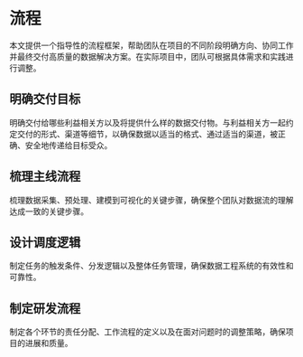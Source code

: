 # 流程

本文提供一个指导性的流程框架，帮助团队在项目的不同阶段明确方向、协同工作并最终交付高质量的数据解决方案。在实际项目中，团队可根据具体需求和实践进行调整。

## 明确交付目标

明确交付给哪些利益相关方以及将提供什么样的数据交付物。与利益相关方一起约定交付的形式、渠道等细节，以确保数据以适当的格式、通过适当的渠道，被正确、安全地传递给目标受众。

## 梳理主线流程

梳理数据采集、预处理、建模到可视化的关键步骤，确保整个团队对数据流的理解达成一致的关键步骤。

## 设计调度逻辑

制定任务的触发条件、分发逻辑以及整体任务管理，确保数据工程系统的有效性和可靠性。

## 制定研发流程

制定各个环节的责任分配、工作流程的定义以及在面对问题时的调整策略，确保项目的进展和质量。
